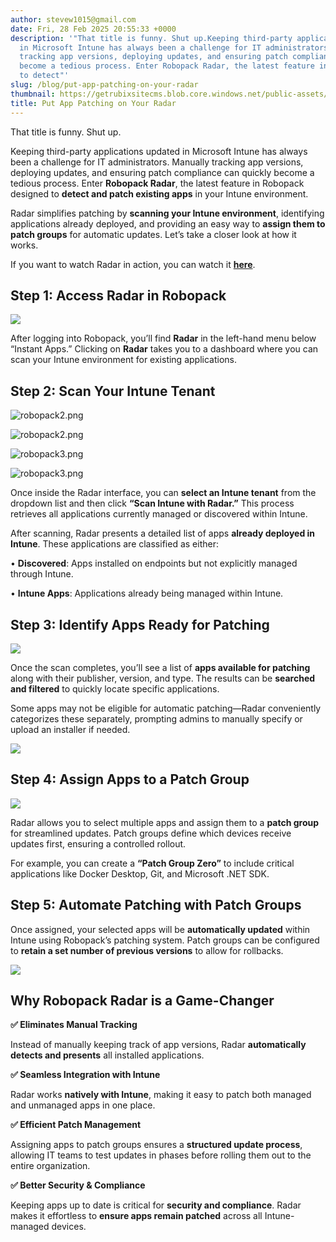 ```yaml
---
author: stevew1015@gmail.com
date: Fri, 28 Feb 2025 20:55:33 +0000
description: '"That title is funny. Shut up.Keeping third-party applications updated
  in Microsoft Intune has always been a challenge for IT administrators. Manually
  tracking app versions, deploying updates, and ensuring patch compliance can quickly
  become a tedious process. Enter Robopack Radar, the latest feature in Robopack designed
  to detect"'
slug: /blog/put-app-patching-on-your-radar
thumbnail: https://getrubixsitecms.blob.core.windows.net/public-assets/content/v1/logo512.png
title: Put App Patching on Your Radar
---
```


That title is funny. Shut up.

Keeping third-party applications updated in Microsoft Intune has always been a challenge for IT administrators. Manually tracking app versions, deploying updates, and ensuring patch compliance can quickly become a tedious process. Enter **Robopack Radar**, the latest feature in Robopack designed to **detect and patch existing apps** in your Intune environment.

Radar simplifies patching by **scanning your Intune environment**, identifying applications already deployed, and providing an easy way to **assign them to patch groups** for automatic updates. Let’s take a closer look at how it works.  
  
If you want to watch Radar in action, you can watch it [**here**](https://youtu.be/nnIGS8z6yT4).

**Step 1: Access Radar in Robopack**
------------------------------------

![](https://getrubixsitecms.blob.core.windows.net/public-assets/content/v1/5dd365a31aa1fd743bc30b8e/f41c474d-ccb4-453a-b655-be76b3d913e7/robopack1.png)

After logging into Robopack, you’ll find **Radar** in the left-hand menu below “Instant Apps.” Clicking on **Radar** takes you to a dashboard where you can scan your Intune environment for existing applications.

**Step 2: Scan Your Intune Tenant**
-----------------------------------

![robopack2.png](https://getrubixsitecms.blob.core.windows.net/public-assets/content/v1/5dd365a31aa1fd743bc30b8e/1740775550456-XRLP7VS4TTW1EE23VX3R/robopack2.png)

![robopack2.png](https://getrubixsitecms.blob.core.windows.net/public-assets/content/v1/5dd365a31aa1fd743bc30b8e/1740775550456-XRLP7VS4TTW1EE23VX3R/robopack2.png)

![robopack3.png](https://getrubixsitecms.blob.core.windows.net/public-assets/content/v1/5dd365a31aa1fd743bc30b8e/1740775550362-R6GEO8B3AL8D2MWRGDD4/robopack3.png)

![robopack3.png](https://getrubixsitecms.blob.core.windows.net/public-assets/content/v1/5dd365a31aa1fd743bc30b8e/1740775550362-R6GEO8B3AL8D2MWRGDD4/robopack3.png)

Once inside the Radar interface, you can **select an Intune tenant** from the dropdown list and then click **“Scan Intune with Radar.”** This process retrieves all applications currently managed or discovered within Intune.

After scanning, Radar presents a detailed list of apps **already deployed in Intune**. These applications are classified as either:

• **Discovered**: Apps installed on endpoints but not explicitly managed through Intune.

• **Intune Apps**: Applications already being managed within Intune.

**Step 3: Identify Apps Ready for Patching**
--------------------------------------------

![](https://getrubixsitecms.blob.core.windows.net/public-assets/content/v1/5dd365a31aa1fd743bc30b8e/b82900d8-2c0e-4060-a7de-f27ea0f0e7c7/robopack4.png)

Once the scan completes, you’ll see a list of **apps available for patching** along with their publisher, version, and type. The results can be **searched and filtered** to quickly locate specific applications.

Some apps may not be eligible for automatic patching—Radar conveniently categorizes these separately, prompting admins to manually specify or upload an installer if needed.

![](https://getrubixsitecms.blob.core.windows.net/public-assets/content/v1/5dd365a31aa1fd743bc30b8e/31fa7d6c-7b10-434f-9f48-3c148d77d064/robopack5.png)

**Step 4: Assign Apps to a Patch Group**
----------------------------------------

![](https://getrubixsitecms.blob.core.windows.net/public-assets/content/v1/5dd365a31aa1fd743bc30b8e/e81cc2e3-1958-4a09-8f11-bd004f7adb79/robopack6.png)

Radar allows you to select multiple apps and assign them to a **patch group** for streamlined updates. Patch groups define which devices receive updates first, ensuring a controlled rollout.

For example, you can create a **“Patch Group Zero”** to include critical applications like Docker Desktop, Git, and Microsoft .NET SDK.

**Step 5: Automate Patching with Patch Groups**
-----------------------------------------------

Once assigned, your selected apps will be **automatically updated** within Intune using Robopack’s patching system. Patch groups can be configured to **retain a set number of previous versions** to allow for rollbacks.

![](https://getrubixsitecms.blob.core.windows.net/public-assets/content/v1/5dd365a31aa1fd743bc30b8e/3a3e4435-bf12-4f09-8cc6-4c30eef28123/robopack7.png)

**Why Robopack Radar is a Game-Changer**
----------------------------------------

**✅ Eliminates Manual Tracking**

Instead of manually keeping track of app versions, Radar **automatically detects and presents** all installed applications.

**✅ Seamless Integration with Intune**

Radar works **natively with Intune**, making it easy to patch both managed and unmanaged apps in one place.

**✅ Efficient Patch Management**

Assigning apps to patch groups ensures a **structured update process**, allowing IT teams to test updates in phases before rolling them out to the entire organization.

**✅ Better Security & Compliance**

Keeping apps up to date is critical for **security and compliance**. Radar makes it effortless to **ensure apps remain patched** across all Intune-managed devices.